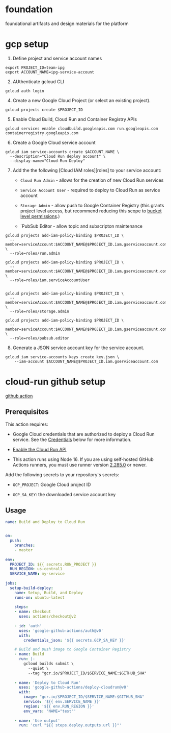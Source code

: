 # foundation
foundational artifacts and design materials for the platform



# gcp setup

1. Define project and service account names

```
export PROJECT_ID=team-ipg
export ACCOUNT_NAME=ipg-service-account
```

2. AUthenticate gcloud CLI

```
gcloud auth login
```

4.  Create a new Google Cloud Project (or select an existing project).

```
gcloud projects create $PROJECT_ID
```

5. Enable Cloud Build, Cloud Run and Container Registry APIs

```
gcloud services enable cloudbuild.googleapis.com run.googleapis.com containerregistry.googleapis.com
```

6. Create a Google Cloud service account

```
gcloud iam service-accounts create $ACCOUNT_NAME \
  --description="Cloud Run deploy account" \
  --display-name="Cloud-Run-Deploy"
```

7.  Add the the following [Cloud IAM roles][roles] to your service account:

    - `Cloud Run Admin` - allows for the creation of new Cloud Run services

    - `Service Account User` -  required to deploy to Cloud Run as service account

    - `Storage Admin` - allow push to Google Container Registry (this grants project level access, but recommend reducing this scope to [bucket level permissions](https://cloud.google.com/container-registry/docs/access-control#grant).)
    
    - `PubSub Editor -  allow topic and subscripton maintenance


```
gcloud projects add-iam-policy-binding $PROJECT_ID \
  --member=serviceAccount:$ACCOUNT_NAME@$PROJECT_ID.iam.gserviceaccount.com \
  --role=roles/run.admin

gcloud projects add-iam-policy-binding $PROJECT_ID \
  --member=serviceAccount:$ACCOUNT_NAME@$PROJECT_ID.iam.gserviceaccount.com \
  --role=roles/iam.serviceAccountUser


gcloud projects add-iam-policy-binding $PROJECT_ID \
  --member=serviceAccount:$ACCOUNT_NAME@$PROJECT_ID.iam.gserviceaccount.com \
  --role=roles/storage.admin
  
gcloud projects add-iam-policy-binding $PROJECT_ID \
  --member=serviceAccount:$ACCOUNT_NAME@$PROJECT_ID.iam.gserviceaccount.com \
  --role=roles/pubsub.editor

```

8.  Generate a JSON service account key  for the service account.


```
gcloud iam service-accounts keys create key.json \
    --iam-account $ACCOUNT_NAME@$PROJECT_ID.iam.gserviceaccount.com
```    


# cloud-run github setup

[github action](https://github.com/google-github-actions/deploy-cloudrun)

## Prerequisites

This action requires:

-   Google Cloud credentials that are authorized to deploy a Cloud Run service.
    See the [Credentials](#credentials) below for more information.

-   [Enable the Cloud Run API](http://console.cloud.google.com/apis/library/run.googleapis.com)

-   This action runs using Node 16. If you are using self-hosted GitHub Actions
    runners, you must use runner version [2.285.0](https://github.com/actions/virtual-environments)
    or newer.
    


Add the following secrets to your repository's secrets:

- `GCP_PROJECT`: Google Cloud project ID

- `GCP_SA_KEY`: the downloaded service account key

## Usage

```yaml
name: Build and Deploy to Cloud Run


on:
  push:
    branches:
    - master
    
env:
  PROJECT_ID: ${{ secrets.RUN_PROJECT }}
  RUN_REGION: us-central1 
  SERVICE_NAME: my-service
  
jobs:
  setup-build-deploy:
    name: Setup, Build, and Deploy
    runs-on: ubuntu-latest
    
    steps:
    - name: Checkout
      uses: actions/checkout@v2
      
    - id: 'auth'
      uses: 'google-github-actions/auth@v0'
      with:
        credentials_json: '${{ secrets.GCP_SA_KEY }}'

    # Build and push image to Google Container Registry
    - name: Build
      run: |-
        gcloud builds submit \
          --quiet \
          --tag "gcr.io/$PROJECT_ID/$SERVICE_NAME:$GITHUB_SHA"
          
    - name: 'Deploy to Cloud Run'
      uses: 'google-github-actions/deploy-cloudrun@v0'
      with:
        image: "gcr.io/$PROJECT_ID/$SERVICE_NAME:$GITHUB_SHA"
        service: '${{ env.SERVICE_NAME }}'
        region: '${{ env.RUN_REGION }}'
        env_vars: 'NAME="test"'
    
    - name: 'Use output'
      run: 'curl "${{ steps.deploy.outputs.url }}"'
      
```
